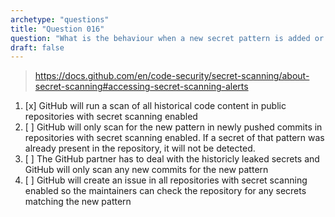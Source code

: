 ```yaml
---
archetype: "questions"
title: "Question 016"
question: "What is the behaviour when a new secret pattern is added or updated in the GitHub secret scanning partner program?"
draft: false
---
```



> https://docs.github.com/en/code-security/secret-scanning/about-secret-scanning#accessing-secret-scanning-alerts
1. [x] GitHub will run a scan of all historical code content in public repositories with secret scanning enabled
1. [ ] GitHub will only scan for the new pattern in newly pushed commits in repositories with secret scanning enabled. If a secret of that pattern was already present in the repository, it will not be detected.
1. [ ] The GitHub partner has to deal with the historicly leaked secrets and GitHub will only scan any new commits for the new pattern
1. [ ] GitHub will create an issue in all repositories with secret scanning enabled so the maintainers can check the repository for any secrets matching the new pattern

